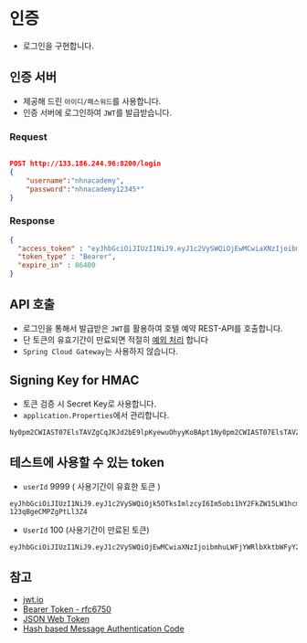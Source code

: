 # 인증

* 로그인을 구현합니다.

## 인증 서버

* 제공해 드린 `아이디/패스워드`를 사용합니다.
* 인증 서버에 로그인하여 `JWT`를 발급받습니다.

### Request

```json

POST http://133.186.244.96:8200/login
{
    "username":"nhnacademy",
    "password":"nhnacademy12345*"
}

```

### Response

```json
{
  "access_token" : "eyJhbGciOiJIUzI1NiJ9.eyJ1c2VySWQiOjEwMCwiaXNzIjoibmhuLWFjYWRlbXktbWFyY28iLCJpYXQiOjE2ODk2ODI2NDAsImV4cCI6MTY5ODMyMjY0MH0.d4LDsYn2tZKVxvQax2ryMwPeo1DkHJ-1u6I0hfCySBk",
  "token_type" : "Bearer",
  "expire_in" : 86400
}
```

## API 호출

* 로그인을 통해서 발급받은 `JWT`를 활용하여 호텔 예약 REST-API를 호출합니다.
* 단 토큰의 유효기간이 만료되면 적절히 [예외 처리](3-3.%EC%98%88%EC%99%B8%EC%B2%98%EB%A6%AC.md) 합니다
* `Spring Cloud Gateway`는 사용하지 않습니다.

## Signing Key for HMAC

* 토큰 검증 시 Secret Key로 사용합니다.
* `application.Properties`에서 관리합니다.

```text
Ny0pm2CWIAST07ElsTAVZgCqJKJd2bE9lpKyewuOhyyKoBApt1Ny0pm2CWIAST07ElsTAVZgCqJKJd2bE9lpKyewuOhyyKoBApt1
```

## 테스트에 사용할 수 있는 token

* `userId` 9999 ( 사용기간이 유효한 토큰 )

```text
eyJhbGciOiJIUzI1NiJ9.eyJ1c2VySWQiOjk5OTksImlzcyI6Im5obi1hY2FkZW15LW1hcmNvIiwiaWF0IjoxNjg5NjgyNTA5LCJleHAiOjE2OTgzMjI1MDl9.X3ThdUHXdPacpeLvkfSb4Ur-123qBgeCMPZgPtLl3Z4
```

* `UserId` 100 (사용기간이 만료된 토큰)

```text
eyJhbGciOiJIUzI1NiJ9.eyJ1c2VySWQiOjEwMCwiaXNzIjoibmhuLWFjYWRlbXktbWFyY28iLCJpYXQiOjE2ODk2ODI2OTQsImV4cCI6MTY4OTc2OTA5NH0.xqRwAteYg1u8sFBi9oGrQgUtns25UplflZgunUrN50A
```

## 참고

* [jwt.io](https://jwt.io/)
* [Bearer Token - rfc6750](https://datatracker.ietf.org/doc/html/rfc6750)
* [JSON Web Token](https://ko.wikipedia.org/wiki/JSON_%EC%9B%B9_%ED%86%A0%ED%81%B0)
* [Hash based Message Authentication Code](https://ko.wikipedia.org/wiki/HMAC)
